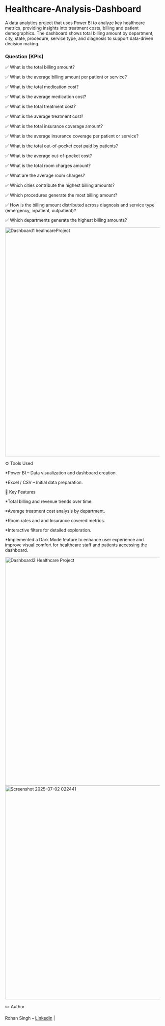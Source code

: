 # Healthcare-Analysis-Dashboard
A data analytics project that uses Power BI to analyze key healthcare metrics, providing insights into treatment costs, billing and patient demographics. The dashboard shows total billing amount by department, city, state, procedure, service type, and diagnosis to support data-driven decision making.


### Question (KPIs)

✅ What is the total billing amount?

✅ What is the average billing amount per patient or service?

✅ What is the total medication cost?

✅ What is the average medication cost?

✅ What is the total treatment cost?

✅ What is the average treatment cost?

✅ What is the total insurance coverage amount?

✅ What is the average insurance coverage per patient or service?

✅ What is the total out-of-pocket cost paid by patients?

✅ What is the average out-of-pocket cost?

✅ What is the total room charges amount?

✅ What are the average room charges?

✅ Which cities contribute the highest billing amounts?

✅ Which procedures generate the most billing amount?

✅ How is the billing amount distributed across diagnosis and service type (emergency, inpatient, outpatient)?

✅ Which departments generate the highest billing amounts?


<img width="1331" height="744" alt="Dashboard1 healhcareProject" src="https://github.com/user-attachments/assets/4279d366-755c-47f5-b579-3eb4347e1687" />


⚙️ Tools Used 

*Power BI – Data visualization and dashboard creation.

*Excel / CSV – Initial data preparation.



📌 Key Features

*Total billing and revenue trends over time.

*Average treatment cost analysis by department.

*Room rates and and Insurance covered metrics.

*Interactive filters for detailed exploration.

*Implemented a Dark Mode feature to enhance user experience and improve visual comfort for healthcare staff and patients accessing the dashboard.


<img width="1324" height="743" alt="Dashboard2 Healthcare Project" src="https://github.com/user-attachments/assets/dce2e418-9cf9-4c38-a20c-28d43709431c" />


<img width="803" height="694" alt="Screenshot 2025-07-02 022441" src="https://github.com/user-attachments/assets/78cf28dc-e311-4408-9069-db02a7151598" />



✏️ Author

Rohan Singh –  [LinkedIn](https://www.linkedin.com/in/rohan-singh21/) | 





